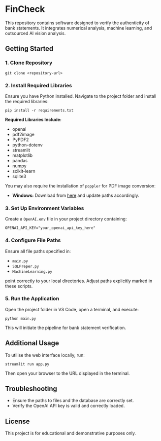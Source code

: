 <!DOCTYPE html>
<html lang="en">
<head>
    <meta charset="UTF-8">
    <meta name="viewport" content="width=device-width, initial-scale=1.0">
</head>
<body>
    <h1>FinCheck</h1>
    <p>This repository contains software designed to verify the authenticity of bank statements. It integrates numerical analysis, machine learning, and outsourced AI vision analysis.</p>

  <h2>Getting Started</h2>

  <h3>1. Clone Repository</h3>
    <pre><code>git clone &lt;repository-url&gt;</code></pre>

  <h3>2. Install Required Libraries</h3>
    <p>Ensure you have Python installed. Navigate to the project folder and install the required libraries:</p>
    <pre><code>pip install -r requirements.txt</code></pre>

  <p><strong>Required Libraries Include:</strong></p>
    <ul>
        <li>openai</li>
        <li>pdf2image</li>
        <li>PyPDF2</li>
        <li>python-dotenv</li>
        <li>streamlit</li>
        <li>matplotlib</li>
        <li>pandas</li>
        <li>numpy</li>
        <li>scikit-learn</li>
        <li>sqlite3</li>
    </ul>
    <p>You may also require the installation of <code>poppler</code> for PDF image conversion:</p>
    <ul>
        <li><strong>Windows:</strong> Download from <a href="http://blog.alivate.com.au/poppler-windows/" target="_blank">here</a> and update paths accordingly.</li>
    </ul>

  <h3>3. Set Up Environment Variables</h3>
    <p>Create a <code>OpenAI.env</code> file in your project directory containing:</p>
    <pre><code>OPENAI_API_KEY="your_openai_api_key_here"</code></pre>

  <h3>4. Configure File Paths</h3>
    <p>Ensure all file paths specified in:</p>
    <ul>
        <li><code>main.py</code></li>
        <li><code>SQLPreper.py</code></li>
        <li><code>MachineLearning.py</code></li>
    </ul>
    <p>point correctly to your local directories. Adjust paths explicitly marked in these scripts.</p>

  <h3>5. Run the Application</h3>
    <p>Open the project folder in VS Code, open a terminal, and execute:</p>
    <pre><code>python main.py</code></pre>
    <p>This will initiate the pipeline for bank statement verification.</p>

  <h2>Additional Usage</h2>
    <p>To utilise the web interface locally, run:</p>
    <pre><code>streamlit run app.py</code></pre>
    <p>Then open your browser to the URL displayed in the terminal.</p>

  <h2>Troubleshooting</h2>
    <ul>
        <li>Ensure the paths to files and the database are correctly set.</li>
        <li>Verify the OpenAI API key is valid and correctly loaded.</li>
    </ul>

  <h2>License</h2>
    <p>This project is for educational and demonstrative purposes only.</p>
</body>
</html>

